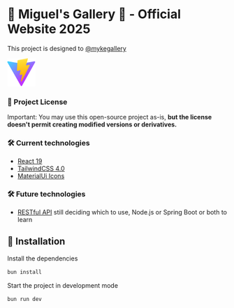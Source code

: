 # 🐒 Miguel's Gallery 🐒 - Official Website 2025

This project is designed to [@mykegallery](https://www.instagram.com/mykegallery/)

![banner](./my-vue-app/public/vite.svg) <!-- Not yet. -->

### 📝 Project License

Important: You may use this open-source project as-is, **but the license doesn't permit creating modified versions or derivatives.** <!-- See the [LICENSE.md](LICENSE.md) file for more information. -->

### 🛠️ Current technologies

- [React 19](https://es.react.dev/)
- [TailwindCSS 4.0](https://tailwindcss.com)
- [MaterialUi Icons](https://mui.com/material-ui)

### 🛠️ Future technologies

- [RESTful API]() still deciding which to use, Node.js or Spring Boot or both to learn

## 🔧 Installation

Install the dependencies

```sh
bun install
```

Start the project in development mode

```sh
bun run dev
```
